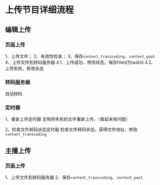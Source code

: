 # 上传节目详细流程
## 编辑上传
### 页面上传
1、上传文件；
2、有效性检查；
3、保存`content_transcoding`、`content_pool`
4、上传文件到转码服务器
	4.1、上传成功、修改状态，保存fileId为taskId
	4.2、上传失败，修改状态
	
	
### 转码服务器
自动转码
	
### 定时器
1、重新上传定时器
	复制将失败的文件重新上传，（看起来有问题）

2、检查文件转码状态定时器
	检查文件转码状态，获得文件地址，修改`content_transcoding`

## 主播上传
### 页面上传
1、上传文件到转码服务器
2、保存`content_transcoding`、`content_pool`



